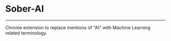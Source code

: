 # Sober-AI
--------------

Chrome extension to replace mentions of "AI" with Machine Learning related terminology.
